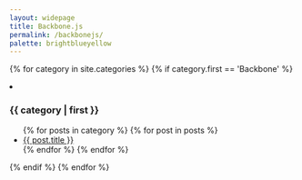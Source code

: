 ```yaml
---
layout: widepage
title: Backbone.js
permalink: /backbonejs/
palette: brightblueyellow
---
```

{% for category in site.categories %}
  {% if category.first == 'Backbone' %}
  <li>
    <h3><a name="{{ category | first }}">{{ category | first }}</a></h3>
    <ul>
    {% for posts in category %}
      {% for post in posts %}
        <li><a href="{{ post.url }}">{{ post.title }}</a></li>
      {% endfor %}
    {% endfor %}
    </ul>
  </li>
  {% endif %}
{% endfor %}
